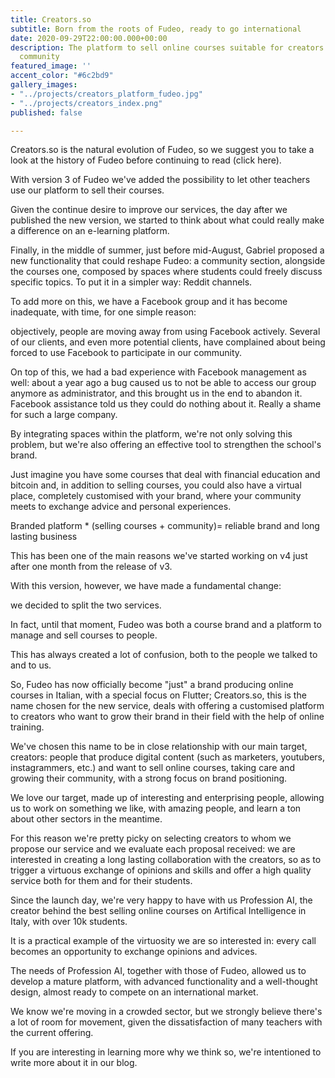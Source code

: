 ```yaml
---
title: Creators.so
subtitle: Born from the roots of Fudeo, ready to go international
date: 2020-09-29T22:00:00.000+00:00
description: The platform to sell online courses suitable for creators who love their
  community
featured_image: ''
accent_color: "#6c2bd9"
gallery_images:
- "../projects/creators_platform_fudeo.jpg"
- "../projects/creators_index.png"
published: false

---
```

Creators.so is the natural evolution of Fudeo, so we suggest you to take a look at the history of Fudeo before continuing to read (click here).

With version 3 of Fudeo we've added the possibility to let other teachers use our platform to sell their courses.

Given the continue desire to improve our services, the day after we published the new version, we started to think about what could really make a difference on an e-learning platform.

Finally, in the middle of summer, just before mid-August, Gabriel proposed a new functionality that could reshape Fudeo: a community section, alongside the courses one, composed by spaces where students could freely discuss specific topics. To put it in a simpler way: Reddit channels.

To add more on this, we have a Facebook group and it has become inadequate, with time, for one simple reason:

objectively, people are moving away from using Facebook actively. Several of our clients, and even more potential clients, have complained about being forced to use Facebook to participate in our community.

On top of this, we had a bad experience with Facebook management as well: about a year ago a bug caused us to not be able to access our group anymore as administrator, and this brought us in the end to abandon it. Facebook assistance told us they could do nothing about it. Really a shame for such a large company.

By integrating spaces within the platform, we're not only solving this problem, but we're also offering an effective tool to strengthen the school's brand.

Just imagine you have some courses that deal with financial education and bitcoin and, in addition to selling courses, you could also have a virtual place, completely customised with your brand, where your community meets to exchange advice and personal experiences.

Branded platform * (selling courses + community)= reliable brand and long lasting business

This has been one of the main reasons we've started working on v4 just after one month from the release of v3.

With this version, however, we have made a fundamental change:

we decided to split the two services.

In fact, until that moment, Fudeo was both a course brand and a platform to manage and sell courses to people.

This has always created a lot of confusion, both to the people we talked to and to us.

So, Fudeo has now officially become "just" a brand producing online courses in Italian, with a special focus on Flutter; Creators.so, this is the name chosen for the new service, deals with offering a customised platform to creators who want to grow their brand in their field with the help of online training.

We've chosen this name to be in close relationship with our main target, creators: people that produce digital content (such as marketers, youtubers, instagrammers, etc.) and want to sell online courses, taking care and growing their community, with a strong focus on brand positioning.

We love our target, made up of interesting and enterprising people, allowing us to work on something we like, with amazing people, and learn a ton about other sectors in the meantime.

  
 For this reason we're pretty picky on selecting creators to whom we propose our service and we evaluate each proposal received: we are interested in creating a long lasting collaboration with the creators, so as to trigger a virtuous exchange of opinions and skills and offer a high quality service both for them and for their students.

Since the launch day, we're very happy to have with us Profession AI, the creator behind the best selling online courses on Artifical Intelligence in Italy, with over 10k students.

It is a practical example of the virtuosity we are so interested in: every call becomes an opportunity to exchange opinions and advices.

The needs of Profession AI, together with those of Fudeo, allowed us to develop a mature platform, with advanced functionality and a well-thought design, almost ready to compete on an international market.

We know we're moving in a crowded sector, but we strongly believe there's a lot of room for movement, given the dissatisfaction of many teachers with the current offering.

If you are interesting in learning more why we think so, we're intentioned to write more about it in our blog.